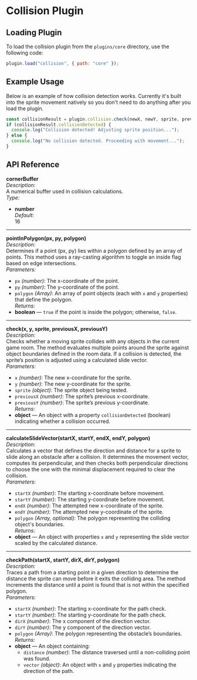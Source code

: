 # Collision Plugin

## Loading Plugin
To load the collision plugin from the `plugins/core` directory, use the following code:

```js
plugin.load("collision", { path: "core" });
```

## Example Usage
Below is an example of how collision detection works. Currently it's built into the sprite movement natively so you don't need to do anything after you load the plugin.

``` js
const collisionResult = plugin.collision.check(newX, newY, sprite, previousX, previousY);
if (collisionResult.collisionDetected) {
  console.log("Collision detected! Adjusting sprite position...");
} else {
  console.log("No collision detected. Proceeding with movement...");
}
```


## API Reference

**cornerBuffer**  
*Description:*  
A numerical buffer used in collision calculations.  
*Type:*  
- **number**  
*Default:*  
16

---

**pointInPolygon(px, py, polygon)**  
*Description:*  
Determines if a point (px, py) lies within a polygon defined by an array of points. This method uses a ray-casting algorithm to toggle an inside flag based on edge intersections.  
*Parameters:*  
- `px` *(number)*: The x-coordinate of the point.  
- `py` *(number)*: The y-coordinate of the point.  
- `polygon` *(Array)*: An array of point objects (each with `x` and `y` properties) that define the polygon.  
*Returns:*  
- **boolean** — `true` if the point is inside the polygon; otherwise, `false`.

---

**check(x, y, sprite, previousX, previousY)**  
*Description:*  
Checks whether a moving sprite collides with any objects in the current game room. The method evaluates multiple points around the sprite against object boundaries defined in the room data. If a collision is detected, the sprite’s position is adjusted using a calculated slide vector.  
*Parameters:*  
- `x` *(number)*: The new x-coordinate for the sprite.  
- `y` *(number)*: The new y-coordinate for the sprite.  
- `sprite` *(object)*: The sprite object being tested.  
- `previousX` *(number)*: The sprite’s previous x-coordinate.  
- `previousY` *(number)*: The sprite’s previous y-coordinate.  
*Returns:*  
- **object** — An object with a property `collisionDetected` (boolean) indicating whether a collision occurred.

---

**calculateSlideVector(startX, startY, endX, endY, polygon)**  
*Description:*  
Calculates a vector that defines the direction and distance for a sprite to slide along an obstacle after a collision. It determines the movement vector, computes its perpendicular, and then checks both perpendicular directions to choose the one with the minimal displacement required to clear the collision.  
*Parameters:*  
- `startX` *(number)*: The starting x-coordinate before movement.  
- `startY` *(number)*: The starting y-coordinate before movement.  
- `endX` *(number)*: The attempted new x-coordinate of the sprite.  
- `endY` *(number)*: The attempted new y-coordinate of the sprite.  
- `polygon` *(Array, optional)*: The polygon representing the colliding object's boundaries.  
*Returns:*  
- **object** — An object with properties `x` and `y` representing the slide vector scaled by the calculated distance.

---

**checkPath(startX, startY, dirX, dirY, polygon)**  
*Description:*  
Traces a path from a starting point in a given direction to determine the distance the sprite can move before it exits the colliding area. The method increments the distance until a point is found that is not within the specified polygon.  
*Parameters:*  
- `startX` *(number)*: The starting x-coordinate for the path check.  
- `startY` *(number)*: The starting y-coordinate for the path check.  
- `dirX` *(number)*: The x component of the direction vector.  
- `dirY` *(number)*: The y component of the direction vector.  
- `polygon` *(Array)*: The polygon representing the obstacle’s boundaries.  
*Returns:*  
- **object** — An object containing:  
  - `distance` *(number)*: The distance traversed until a non-colliding point was found.  
  - `vector` *(object)*: An object with `x` and `y` properties indicating the direction of the path.
